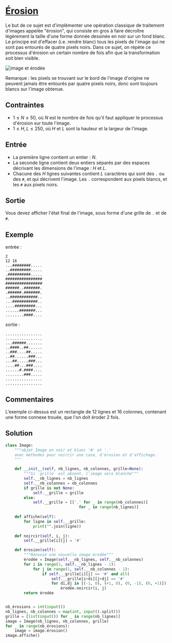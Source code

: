 # [Érosion](http://www.france-ioi.org/algo/task.php?idChapter=564&idTask=1124)



Le but de ce sujet est d'implémenter une opération classique de traitement d'images appelée "érosion", qui consiste en gros à faire décroître légèrement la taille d'une forme donnée dessinée en noir sur un fond blanc. Le principe est d'effacer (i.e. rendre blanc) tous les pixels de l'image qui ne sont pas entourés de quatre pixels noirs. Dans ce sujet, on répète ce processus d'érosion un certain nombre de fois afin que la transformation soit bien visible.

![image et érodée](erosion.png)

Remarque : les pixels se trouvant sur le bord de l'image d'origine ne peuvent jamais être entourés par quatre pixels noirs, donc sont toujours blancs sur l'image obtenue.

## Contraintes

* $1 \leqslant N \leqslant 50$, où $N$ est le nombre de fois qu'il faut appliquer le processus d'érosion sur toute l'image.
* $1 \leqslant H, L \leqslant 250$, où $H$ et $L$ sont la hauteur et la largeur de l'image. 

## Entrée

* La première ligne contient un entier : $N$.
* La seconde ligne contient deux entiers séparés par des espaces décrivant les dimensions de l'image : $H$ et $L$.
* Chacune des *H* lignes suivantes contient *L* caractères qui sont des `.` ou des `#`, et qui décrivent l'image. Les `.` correspondent aux pixels blancs, et les `#` aux pixels noirs.

## Sortie

Vous devez afficher l'état final de l'image, sous forme d'une grille de `.` et de `#`.

## Exemple

entrée :

```
2
12 16
...########.....
..#########.....
.##########.....
################
################
######..#######.
.######.#######.
..############..
...###########..
....#########...
......#######...
........####....
```

sortie :

```
................
................
...######.......
..####..##......
..###....##.....
..##......###...
...##.....###...
....##...###....
......#.####....
........###.....
................
................
```

## Commentaires

L'exemple ci-dessus est un rectangle de 12 lignes et 16 colonnes, contenant une forme connexe trouée, que l'on doit éroder 2 fois. 

## Solution

```python
class Image:
    """objet Image en noir et blanc '#' et '.'
    avec méthodes pour noircir une case, d'érosion et d'affichage.
    """

    def __init__(self, nb_lignes, nb_colonnes, grille=None):
        """Si `grille` est absent, l'image sera blanche"""
        self.__nb_lignes = nb_lignes
        self.__nb_colonnes = nb_colonnes
        if grille is not None:
            self.__grille = grille
        else:
            self.__grille = [['.' for _ in range(nb_colonnes)]
                                for _ in range(nb_lignes)]
    
    def affiche(self):
        for ligne in self.__grille:
            print("".join(ligne))
    
    def noircir(self, i, j):
        self.__grille[i][j] = '#'

    def érosion(self):
        """Renvoie une nouvelle image érodée"""
        érodée = Image(self.__nb_lignes, self.__nb_colonnes)
        for i in range(1, self.__nb_lignes - 1):
            for j in range(1, self.__nb_colonnes - 1):
                if self.__grille[i][j] == '#' and all(
                    self.__grille[i+di][j+dj] == '#' 
                    for di,dj in [(-1, 0), (+1, 0), (0, -1), (0, +1)]):
                        érodée.noircir(i, j)
        return érodée


nb_érosions = int(input())
nb_lignes, nb_colonnes = map(int, input().split())
grille = [list(input()) for _ in range(nb_lignes)]
image = Image(nb_lignes, nb_colonnes, grille)
for _ in range(nb_érosions):
    image = image.érosion()
image.affiche()
```